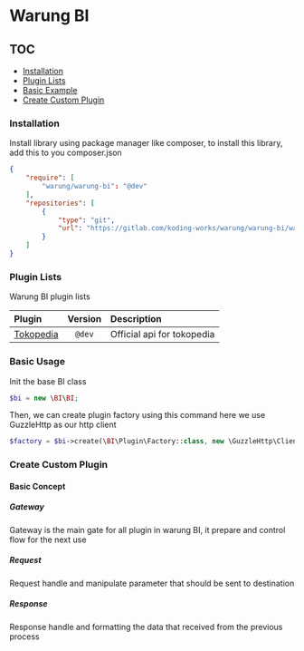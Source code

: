 # Warung BI

## TOC

- [Installation](#installation)
- [Plugin Lists](#plugin-lists)
- [Basic Example](#basic-example)
- [Create Custom Plugin](#create-custom-plugin)

### Installation

Install library using package manager like composer,
to install this library, add this to you composer.json

```json
{
    "require": [
        "warung/warung-bi": "@dev"
    ],
    "repositories": [
        {
            "type": "git",
            "url": "https://gitlab.com/koding-works/warung/warung-bi/warung-bi.git"
        }
    ]
}
```

### Plugin Lists

Warung BI plugin lists

| Plugin    | Version | Description                |
|:----------|:-------:|:---------------------------|
| [Tokopedia](https://gitlab.com/koding-works/warung/warung-bi/warung-bi-tokopedia) | `@dev`  | Official api for tokopedia |

### Basic Usage

Init the base BI class

```php
$bi = new \BI\BI;
```

Then, we can create plugin factory using this command
here we use GuzzleHttp as our http client

```php
$factory = $bi->create(\BI\Plugin\Factory::class, new \GuzzleHttp\Client);
```


### Create Custom Plugin

#### Basic Concept

##### Gateway

Gateway is the main gate for all plugin in warung BI,
it prepare and control flow for the next use

##### Request

Request handle and manipulate parameter that should be sent to destination

##### Response

Response handle and formatting the data that received from the previous process
